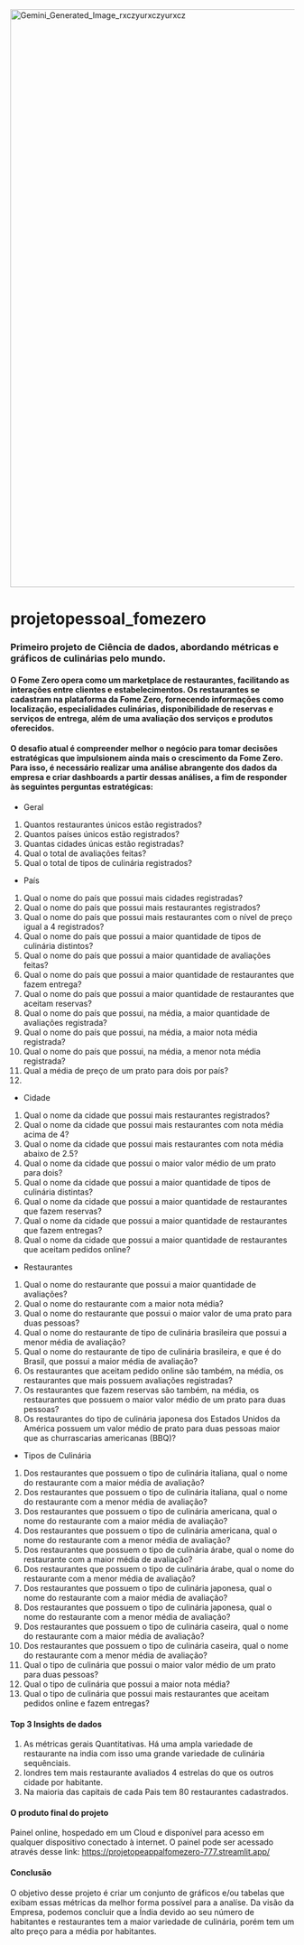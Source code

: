 <img width="1024" height="1024" alt="Gemini_Generated_Image_rxczyurxczyurxcz" src="https://github.com/user-attachments/assets/25c104a5-e4b7-4eb7-a86a-260ff9f01284" />

# projetopessoal_fomezero
### Primeiro projeto de Ciência de dados, abordando métricas e gráficos de culinárias pelo mundo.

#### O Fome Zero opera como um marketplace de restaurantes, facilitando as interações entre clientes e estabelecimentos. Os restaurantes se cadastram na plataforma da Fome Zero, fornecendo informações como localização, especialidades culinárias, disponibilidade de reservas e serviços de entrega, além de uma avaliação dos serviços e produtos oferecidos.
#### O desafio atual é compreender melhor o negócio para tomar decisões estratégicas que impulsionem ainda mais o crescimento da Fome Zero. Para isso, é necessário realizar uma análise abrangente dos dados da empresa e criar dashboards a partir dessas análises, a fim de responder às seguintes perguntas estratégicas:

- Geral
1. Quantos restaurantes únicos estão registrados?
2. Quantos países únicos estão registrados?
3. Quantas cidades únicas estão registradas?
4. Qual o total de avaliações feitas?
5. Qual o total de tipos de culinária registrados?

- País
1. Qual o nome do país que possui mais cidades registradas?
2. Qual o nome do país que possui mais restaurantes registrados?
3. Qual o nome do país que possui mais restaurantes com o nível de preço igual a 4 registrados?
4. Qual o nome do país que possui a maior quantidade de tipos de culinária distintos?
5. Qual o nome do país que possui a maior quantidade de avaliações feitas?
6. Qual o nome do país que possui a maior quantidade de restaurantes que fazem entrega?
7. Qual o nome do país que possui a maior quantidade de restaurantes que aceitam reservas?
8. Qual o nome do país que possui, na média, a maior quantidade de avaliações registrada?
9. Qual o nome do país que possui, na média, a maior nota média registrada?
10. Qual o nome do país que possui, na média, a menor nota média registrada?
11. Qual a média de preço de um prato para dois por país?
12. 
- Cidade
1. Qual o nome da cidade que possui mais restaurantes registrados?
2. Qual o nome da cidade que possui mais restaurantes com nota média acima de
4?
3. Qual o nome da cidade que possui mais restaurantes com nota média abaixo de
2.5?
4. Qual o nome da cidade que possui o maior valor médio de um prato para dois?
5. Qual o nome da cidade que possui a maior quantidade de tipos de culinária distintas?
6. Qual o nome da cidade que possui a maior quantidade de restaurantes que fazem reservas?
7. Qual o nome da cidade que possui a maior quantidade de restaurantes que fazem entregas?
8. Qual o nome da cidade que possui a maior quantidade de restaurantes que aceitam pedidos online?

- Restaurantes
1. Qual o nome do restaurante que possui a maior quantidade de avaliações?
2. Qual o nome do restaurante com a maior nota média?
3. Qual o nome do restaurante que possui o maior valor de uma prato para duas pessoas?
4. Qual o nome do restaurante de tipo de culinária brasileira que possui a menor média de avaliação?
5. Qual o nome do restaurante de tipo de culinária brasileira, e que é do Brasil, que possui a maior média de avaliação?
6. Os restaurantes que aceitam pedido online são também, na média, os restaurantes que mais possuem avaliações registradas?
7. Os restaurantes que fazem reservas são também, na média, os restaurantes que possuem o maior valor médio de um prato para duas pessoas?
8. Os restaurantes do tipo de culinária japonesa dos Estados Unidos da América possuem um valor médio de prato para duas pessoas maior que as churrascarias americanas (BBQ)?

- Tipos de Culinária
1. Dos restaurantes que possuem o tipo de culinária italiana, qual o nome do restaurante com a maior média de avaliação?
2. Dos restaurantes que possuem o tipo de culinária italiana, qual o nome do restaurante com a menor média de avaliação?
3. Dos restaurantes que possuem o tipo de culinária americana, qual o nome do restaurante com a maior média de avaliação?
4. Dos restaurantes que possuem o tipo de culinária americana, qual o nome do restaurante com a menor média de avaliação?
5. Dos restaurantes que possuem o tipo de culinária árabe, qual o nome do restaurante com a maior média de avaliação?
6. Dos restaurantes que possuem o tipo de culinária árabe, qual o nome do restaurante com a menor média de avaliação?
7. Dos restaurantes que possuem o tipo de culinária japonesa, qual o nome do restaurante com a maior média de avaliação?
8. Dos restaurantes que possuem o tipo de culinária japonesa, qual o nome do restaurante com a menor média de avaliação?
9. Dos restaurantes que possuem o tipo de culinária caseira, qual o nome do restaurante com a maior média de avaliação?
10. Dos restaurantes que possuem o tipo de culinária caseira, qual o nome do restaurante com a menor média de avaliação?
11. Qual o tipo de culinária que possui o maior valor médio de um prato para duas pessoas?
12. Qual o tipo de culinária que possui a maior nota média?
13. Qual o tipo de culinária que possui mais restaurantes que aceitam pedidos online e fazem entregas?

#### Top 3 Insights de dados
1. As métricas gerais Quantitativas. Há uma ampla variedade de restaurante na india com isso uma grande variedade de culinária sequênciais.
2. londres tem mais restaurante avaliados 4 estrelas do que os outros cidade por habitante.
3. Na maioria das capitais de cada Pais tem 80 restaurantes cadastrados.

#### O produto final do projeto
  Painel online, hospedado em um Cloud e disponível para acesso em
qualquer dispositivo conectado à internet.
O painel pode ser acessado através desse link: https://projetopeappalfomezero-777.streamlit.app/

#### Conclusão
  O objetivo desse projeto é criar um conjunto de gráficos e/ou tabelas
que exibam essas métricas da melhor forma possível para a analíse.
Da visão da Empresa, podemos concluir que a Índia devido ao seu número de habitantes e restaurantes tem a maior variedade de culinária, porém tem um alto preço para a média por habitantes.
